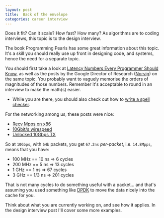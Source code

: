 ```yaml
---
layout: post
title:  Back of the envelope
categories: career interview
---
```


Does it fit? Can it scale? How fast? How many? As algorithms are to
coding interviews, this topic is to the design interview.

The book Programming Pearls has some great information about this
topic. It's a skill you should really use up front in designing code,
and systems, hence the need for a separate topic.

You should first take a look
at [Latency Numbers Every Programmer Should Know][], as well as the
posts by the Google Director of Research ([Norvig][]) on the same
topic. You probably want to vaguely memorise the orders of magnitudes
of those numbers. Remember it's acceptable to round in an interview to
make the math(s) easier.

* While you are there, you should also check out how to [write a spell checker][].

For the networking among us, these posts were nice:

* [Recv Mpps on x86](https://blog.cloudflare.com/how-to-receive-a-million-packets/)
* [10Gbit/s wirespeed](https://netoptimizer.blogspot.com/2014/05/the-calculations-10gbits-wirespeed.html)
* [Unlocked 10Gbps TX](https://netoptimizer.blogspot.com/2014/10/unlocked-10gbps-tx-wirespeed-smallest.html)

So at `10Gbps`, with `64b` packets, you get `67.2ns` *per-packet*,
i.e. `14.8Mpps`, means that you have:

 * 100 MHz == 10 ns => 6 cycles
 * 200 MHz == 5 ns => 13 cycles
 * 1 GHz == 1 ns => 67 cycles
 * 3 GHz == 1/3 ns => 201 cycles

That is not many cycles to do something useful with a packet... and
that's assuming you used something like [DPDK][] to move the data
nicely into the cache for you.

Think about what you are currently working on, and see how it
applies. In the design interview post I'll cover some more examples.

[Latency Numbers Every Programmer Should Know]: https://gist.github.com/jboner/2841832
[Norvig]: http://norvig.com/spell-correct.html
[write a spell checker]: http://norvig.com/spell-correct.html
[DPDK]: http://dpdk.org/
